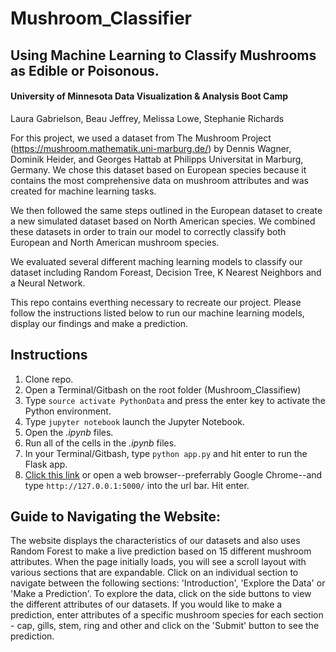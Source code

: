 # Mushroom_Classifier
## Using Machine Learning to Classify Mushrooms as Edible or Poisonous.
#### University of Minnesota Data Visualization & Analysis Boot Camp
Laura Gabrielson, Beau Jeffrey, Melissa Lowe, Stephanie Richards


For this project, we used a dataset from The Mushroom Project (https://mushroom.mathematik.uni-marburg.de/) by Dennis Wagner, Dominik Heider, and Georges Hattab at Philipps Universitat in Marburg, Germany.  We chose this dataset based on European species because it contains the most comprehensive data on mushroom attributes and was created for machine learning tasks.

We then followed the same steps outlined in the European dataset to create a new simulated dataset based on North American species.  We combined these datasets in order to train our model to correctly classify both European and North American mushroom species.

We evaluated several different maching learning models to classify our dataset including Random Foreast, Decision Tree, K Nearest Neighbors and a Neural Network.

This repo contains everthing necessary to recreate our project. Please follow the instructions listed below to run our machine learning models, display our findings and make a prediction. 

## Instructions
1. Clone repo.
1. Open a Terminal/Gitbash on the root folder (Mushroom_Classifiew)
1. Type ```source activate PythonData``` and press the enter key to activate the Python environment.
1. Type ```jupyter notebook``` launch the Jupyter Notebook.
1. Open the *.ipynb* files.
1. Run all of the cells in the *.ipynb* files.
1. In your Terminal/Gitbash, type ```python app.py``` and hit enter to run the Flask app.
1. [Click this link](http://127.0.0.1:5000/) or open a web browser--preferrably Google Chrome--and type ```http://127.0.0.1:5000/``` into the url bar. Hit enter.

## Guide to Navigating the Website:

The website displays the characteristics of our datasets and also uses Random Forest to make a live prediction based on 15 different mushroom attributes. When the page initially loads, you will see a scroll layout with various sections that are expandable. Click on an individual section to navigate between the following sections: 'Introduction', 'Explore the Data' or 'Make a Prediction'. To explore the data, click on the side buttons to view the different attributes of our datasets. If you would like to make a prediction, enter attributes of a specific mushroom species for each section - cap, gills, stem, ring and other and click on the 'Submit' button to see the prediction.